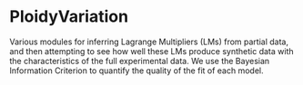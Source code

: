# PloidyVariation

Various modules for inferring Lagrange Multipliers (LMs) from partial data, and then attempting to see how well these LMs produce synthetic data with the characteristics of the full experimental data. We use the Bayesian Information Criterion to quantify the quality of the fit of each model.
